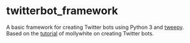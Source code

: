 # twitterbot_framework

A basic framework for creating Twitter bots using Python 3 and [tweepy](http://www.tweepy.org). 
Based on the  [tutorial](http://blog.mollywhite.net/twitter-bots-pt2/) of mollywhite on creating Twitter bots.
